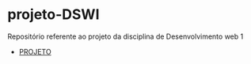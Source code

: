 # projeto-DSWI

Repositório referente ao projeto da disciplina de Desenvolvimento web 1

<ul>
    <li>
        <a href = "https://lucianobruno1.github.io/DSWI/projeto-DSWI/index.html"> PROJETO </a>
    </li>
</ul>
